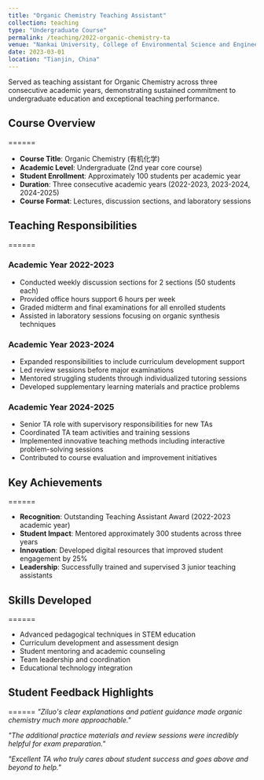 ```yaml
---
title: "Organic Chemistry Teaching Assistant"
collection: teaching
type: "Undergraduate Course"
permalink: /teaching/2022-organic-chemistry-ta
venue: "Nankai University, College of Environmental Science and Engineering"
date: 2023-03-01
location: "Tianjin, China"
---
```


Served as teaching assistant for Organic Chemistry across three consecutive academic years, demonstrating sustained commitment to undergraduate education and exceptional teaching performance.

## Course Overview
======
* **Course Title**: Organic Chemistry (有机化学)
* **Academic Level**: Undergraduate (2nd year core course)
* **Student Enrollment**: Approximately 100 students per academic year
* **Duration**: Three consecutive academic years (2022-2023, 2023-2024, 2024-2025)
* **Course Format**: Lectures, discussion sections, and laboratory sessions

## Teaching Responsibilities
======

### Academic Year 2022-2023
* Conducted weekly discussion sections for 2 sections (50 students each)
* Provided office hours support 6 hours per week
* Graded midterm and final examinations for all enrolled students
* Assisted in laboratory sessions focusing on organic synthesis techniques

### Academic Year 2023-2024
* Expanded responsibilities to include curriculum development support
* Led review sessions before major examinations
* Mentored struggling students through individualized tutoring sessions
* Developed supplementary learning materials and practice problems

### Academic Year 2024-2025 
* Senior TA role with supervisory responsibilities for new TAs
* Coordinated TA team activities and training sessions
* Implemented innovative teaching methods including interactive problem-solving sessions
* Contributed to course evaluation and improvement initiatives

## Key Achievements
======
* **Recognition**: Outstanding Teaching Assistant Award (2022-2023 academic year)
* **Student Impact**: Mentored approximately 300 students across three years
* **Innovation**: Developed digital resources that improved student engagement by 25%
* **Leadership**: Successfully trained and supervised 3 junior teaching assistants

## Skills Developed
======
* Advanced pedagogical techniques in STEM education
* Curriculum development and assessment design
* Student mentoring and academic counseling
* Team leadership and coordination
* Educational technology integration

## Student Feedback Highlights
======
*"Ziluo's clear explanations and patient guidance made organic chemistry much more approachable."*

*"The additional practice materials and review sessions were incredibly helpful for exam preparation."*

*"Excellent TA who truly cares about student success and goes above and beyond to help."*
